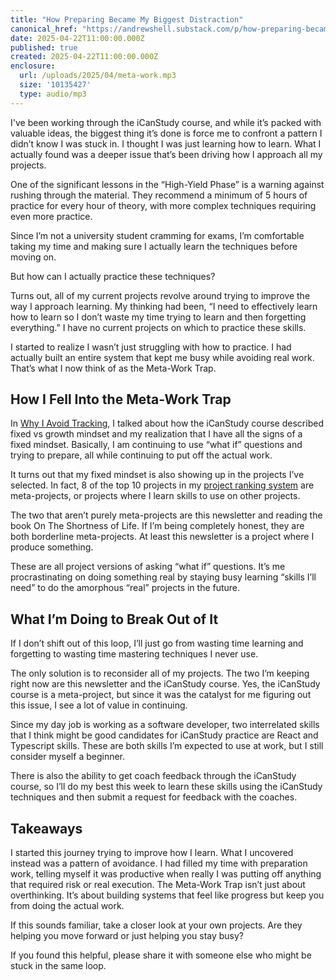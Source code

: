 ```yaml
---
title: "How Preparing Became My Biggest Distraction"
canonical_href: "https://andrewshell.substack.com/p/how-preparing-became-my-biggest-distraction"
date: 2025-04-22T11:00:00.000Z
published: true
created: 2025-04-22T11:00:00.000Z
enclosure:
  url: /uploads/2025/04/meta-work.mp3
  size: '10135427'
  type: audio/mp3
---
```


I've been working through the iCanStudy course, and while it’s packed with valuable ideas, the biggest thing it’s done is force me to confront a pattern I didn’t know I was stuck in. I thought I was just learning how to learn. What I actually found was a deeper issue that’s been driving how I approach all my projects.

One of the significant lessons in the “High-Yield Phase” is a warning against rushing through the material. They recommend a minimum of 5 hours of practice for every hour of theory, with more complex techniques requiring even more practice.

Since I’m not a university student cramming for exams, I’m comfortable taking my time and making sure I actually learn the techniques before moving on.

But how can I actually practice these techniques?

Turns out, all of my current projects revolve around trying to improve the way I approach learning. My thinking had been, “I need to effectively learn how to learn so I don’t waste my time trying to learn and then forgetting everything.” I have no current projects on which to practice these skills.

I started to realize I wasn’t just struggling with how to practice. I had actually built an entire system that kept me busy while avoiding real work. That’s what I now think of as the Meta-Work Trap.

## How I Fell Into the Meta-Work Trap

In [Why I Avoid Tracking](https://blog.andrewshell.org/essays/fixed-mindset/), I talked about how the iCanStudy course described fixed vs growth mindset and my realization that I have all the signs of a fixed mindset. Basically, I am continuing to use “what if” questions and trying to prepare, all while continuing to put off the actual work.

It turns out that my fixed mindset is also showing up in the projects I’ve selected. In fact, 8 of the top 10 projects in my [project ranking system](https://blog.andrewshell.org/essays/shell-framework/) are meta-projects, or projects where I learn skills to use on other projects. 

The two that aren’t purely meta-projects are this newsletter and reading the book On The Shortness of Life. If I’m being completely honest, they are both borderline meta-projects. At least this newsletter is a project where I produce something.

These are all project versions of asking “what if” questions. It’s me procrastinating on doing something real by staying busy learning “skills I’ll need” to do the amorphous “real” projects in the future.

## What I’m Doing to Break Out of It

If I don’t shift out of this loop, I’ll just go from wasting time learning and forgetting to wasting time mastering techniques I never use.

The only solution is to reconsider all of my projects. The two I’m keeping right now are this newsletter and the iCanStudy course. Yes, the iCanStudy course is a meta-project, but since it was the catalyst for me figuring out this issue, I see a lot of value in continuing.

Since my day job is working as a software developer, two interrelated skills that I think might be good candidates for iCanStudy practice are React and Typescript skills. These are both skills I’m expected to use at work, but I still consider myself a beginner.

There is also the ability to get coach feedback through the iCanStudy course, so I’ll do my best this week to learn these skills using the iCanStudy techniques and then submit a request for feedback with the coaches.

## Takeaways

I started this journey trying to improve how I learn. What I uncovered instead was a pattern of avoidance. I had filled my time with preparation work, telling myself it was productive when really I was putting off anything that required risk or real execution. The Meta-Work Trap isn’t just about overthinking. It’s about building systems that feel like progress but keep you from doing the actual work.

If this sounds familiar, take a closer look at your own projects. Are they helping you move forward or just helping you stay busy?

If you found this helpful, please share it with someone else who might be stuck in the same loop.